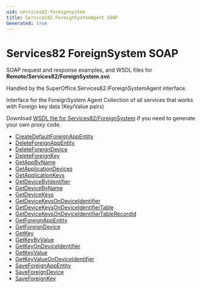 ```yaml
---
uid: services82-foreignsystem
title: Services82.ForeignSystemAgent SOAP
Generated: true
---
```


# Services82 ForeignSystem SOAP

SOAP request and response examples, and WSDL files for **Remote/Services82/ForeignSystem.svc**

Handled by the <see cref="T:SuperOffice.Services82.IForeignSystemAgent">SuperOffice.Services82.IForeignSystemAgent</see> interface.

Interface for the ForeignSystem Agent
Collection of all services that works with Foreign key data (Key/Value pairs)

Download [WSDL file for Services82/ForeignSystem](../Services82-ForeignSystem.md) if you need to generate your own proxy code.

* [CreateDefaultForeignAppEntity](CreateDefaultForeignAppEntity.md)
* [DeleteForeignAppEntity](DeleteForeignAppEntity.md)
* [DeleteForeignDevice](DeleteForeignDevice.md)
* [DeleteForeignKey](DeleteForeignKey.md)
* [GetAppByName](GetAppByName.md)
* [GetApplicationDevices](GetApplicationDevices.md)
* [GetApplicationKeys](GetApplicationKeys.md)
* [GetDeviceByIdentifier](GetDeviceByIdentifier.md)
* [GetDeviceByName](GetDeviceByName.md)
* [GetDeviceKeys](GetDeviceKeys.md)
* [GetDeviceKeysOnDeviceIdentifier](GetDeviceKeysOnDeviceIdentifier.md)
* [GetDeviceKeysOnDeviceIdentifierTable](GetDeviceKeysOnDeviceIdentifierTable.md)
* [GetDeviceKeysOnDeviceIdentifierTableRecordId](GetDeviceKeysOnDeviceIdentifierTableRecordId.md)
* [GetForeignAppEntity](GetForeignAppEntity.md)
* [GetForeignDevice](GetForeignDevice.md)
* [GetKey](GetKey.md)
* [GetKeyByValue](GetKeyByValue.md)
* [GetKeyOnDeviceIdentifier](GetKeyOnDeviceIdentifier.md)
* [GetKeyValue](GetKeyValue.md)
* [GetKeyValueOnDeviceIdentifier](GetKeyValueOnDeviceIdentifier.md)
* [SaveForeignAppEntity](SaveForeignAppEntity.md)
* [SaveForeignDevice](SaveForeignDevice.md)
* [SaveForeignKey](SaveForeignKey.md)
